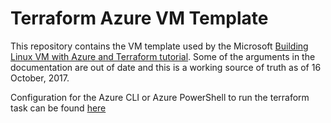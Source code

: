 # Terraform Azure VM Template

This repository contains the VM template used by the Microsoft [Building Linux VM with Azure and Terraform tutorial](https://docs.microsoft.com/en-us/azure/virtual-machines/linux/terraform-create-complete-vm).
Some of the arguments in the documentation are out of date and this is a working source of truth as of 16 October, 2017.

Configuration for the Azure CLI or Azure PowerShell to run the terraform task can be found [here](https://docs.microsoft.com/en-us/azure/virtual-machines/linux/terraform-install-configure)
